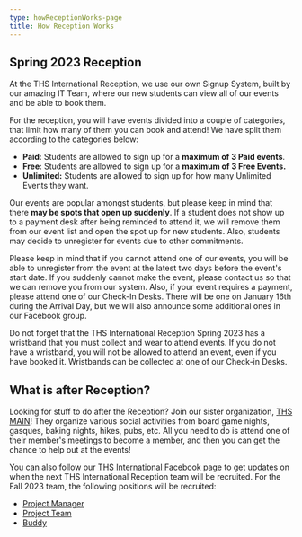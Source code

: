 ```yaml
---
type: howReceptionWorks-page
title: How Reception Works
---
```

## Spring 2023 Reception

At the THS International Reception, we use our own Signup System, built by our amazing IT Team, where our new students can view all of our events and be able to book them.

For the reception, you will have events divided into a couple of categories, that limit how many of them you can book and attend! We have split them according to the categories below:

* **Paid**: Students are allowed to sign up for a **maximum of 3 Paid events**.
* **Free**: Students are allowed to sign up for a **maximum of 3 Free Events.**
* **Unlimited:** Students are allowed to sign up for how many Unlimited Events they want.

Our events are popular amongst students, but please keep in mind that there **may be spots that open up suddenly**. If a student does not show up to a payment  desk after being reminded to attend it, we will remove them from our event list and open the spot up for new students. Also, students may decide to unregister for events due to other commitments.

Please keep in mind that if you cannot attend one of our events, you will be able to unregister from the event at the latest two days before the event's start date. If you suddenly cannot make the event, please contact us so that we can remove you from our system. Also, if your event requires a payment, please attend one of our Check-In Desks. There will be one on January 16th during the Arrival Day, but we will also announce some additional ones in our Facebook group.

Do not forget that the THS International Reception Spring 2023 has a wristband that you must collect and wear to attend events. If you do not have a wristband, you will not be allowed to attend an event, even if you have booked it. Wristbands can be collected at one of our Check-in Desks.

## What is after Reception?

Looking for stuff to do after the Reception? Join our sister organization, [THS MAIN](https://www.facebook.com/THSMAIN)! They organize various social activities from board game nights, gasques, baking nights, hikes, pubs, etc. All you need to do is attend one of their member's meetings to become a member, and then you can get the chance to help out at the events!

You can also follow our [THS International Facebook page](https://www.facebook.com/thsint) to get updates on when the next THS International Reception team will be recruited. For the Fall 2023 team, the following positions will be recruited:

* [Project Manager](https://www.thsint.se/pm)
* [Project Team](https://www.thsint.se/pt)
* [Buddy](https://www.thsint.se/buddies)
